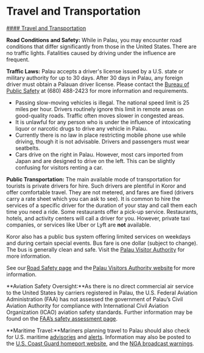 # Travel and Transportation

[#### Travel and Transportation](javascript:void(0); "Travel and Transportation")

**Road Conditions and Safety:** While in Palau, you may encounter road conditions that differ significantly from those in the United States. There are no traffic lights. Fatalities caused by driving under the influence are frequent.

**Traffic Laws:** Palau accepts a driver's license issued by a U.S. state or military authority for up to 30 days. After 30 days in Palau, any foreign driver must obtain a Palauan driver license. Please contact the [Bureau of Public Safety](https://www.palaugov.pw/executive-branch/ministries/justice/bureau-of-public-safety/) at (680) 488-2423 for more information and requirements.

* Passing slow-moving vehicles is illegal. The national speed limit is 25 miles per hour. Drivers routinely ignore this limit in remote areas on good-quality roads. Traffic often moves slower in congested areas.
* It is unlawful for any person who is under the influence of intoxicating liquor or narcotic drugs to drive any vehicle in Palau.
* Currently there is no law in place restricting mobile phone use while driving, though it is not advisable. Drivers and passengers must wear seatbelts.
* Cars drive on the right in Palau. However, most cars imported from Japan and are designed to drive on the left. This can be slightly confusing for visitors renting a car.

**Public Transportation:** The main available mode of transportation for tourists is private drivers for hire. Such drivers are plentiful in Koror and offer comfortable travel. They are not metered, and fares are fixed (drivers carry a rate sheet which you can ask to see). It is common to hire the services of a specific driver for the duration of your stay and call them each time you need a ride. Some restaurants offer a pick-up service. Restaurants, hotels, and activity centers will call a driver for you. However, private taxi companies, or services like Uber or Lyft are **not** available.

Koror also has a public bus system offering limited services on weekdays and during certain special events. Bus fare is one dollar (subject to change). The bus is generally clean and safe. Visit the [Palau Visitor Authority](https://pristineparadisepalau.com/palau-eco-friendly-public-transport-route-bus-service/) for more information.

See our [Road Safety page](http://travel.state.gov/content/passports/english/go/safety/road.html) and the [Palau Visitors Authority website](https://pristineparadisepalau.com/) for more information.

**Aviation Safety Oversight:**As there is no direct commercial air service to the United States by carriers registered in Palau, the U.S. Federal Aviation Administration (FAA) has not assessed the government of Palau’s Civil Aviation Authority for compliance with International Civil Aviation Organization (ICAO) aviation safety standards. Further information may be found on the [FAA’s safety assessment page](http://www.faa.gov/about/initiatives/iasa/).

**Maritime Travel:**Mariners planning travel to Palau should also check for U.S. maritime [advisories](https://www.maritime.dot.gov/msci-advisories) and [alerts](https://www.maritime.dot.gov/msci-alerts). Information may also be posted to the [U.S. Coast Guard homeport website](https://homeport.uscg.mil/), and the [NGA broadcast warnings](https://msi.nga.mil/NavWarnings).